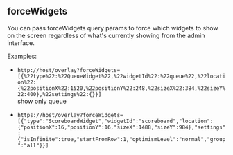 ## forceWidgets

You can pass forceWidgets query params to force which widgets to show on the screen regardless of what's currently
showing from the admin interface.

Examples: 
- `http://host/overlay?forceWidgets=[{%22type%22:%22QueueWidget%22,%22widgetId%22:%22queue%22,%22location%22:{%22positionX%22:1520,%22positionY%22:248,%22sizeX%22:384,%22sizeY%22:400},%22settings%22:{}}]`  
   show only queue


- `https://host/overlay?forceWidgets=[{"type":"ScoreboardWidget","widgetId":"scoreboard","location":{"positionX":16,"positionY":16,"sizeX":1488,"sizeY":984},"settings":{"isInfinite":true,"startFromRow":1,"optimismLevel":"normal","group":"all"}}]`
